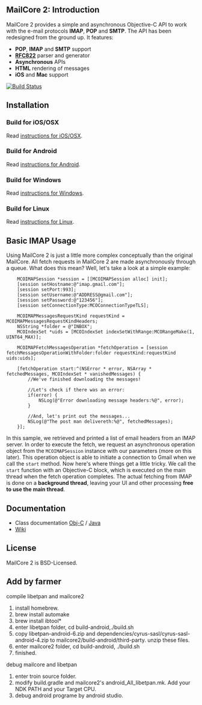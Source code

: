## MailCore 2: Introduction ##

MailCore 2 provides a simple and asynchronous Objective-C API to work with the e-mail protocols **IMAP**, **POP** and **SMTP**. The API has been redesigned from the ground up.  It features:

- **POP**, **IMAP** and **SMTP** support
- **[RFC822](http://www.ietf.org/rfc/rfc0822.txt)** parser and generator
- **Asynchronous** APIs
- **HTML** rendering of messages
- **iOS** and **Mac** support

[![Build Status](https://travis-ci.org/MailCore/mailcore2.png?branch=master)](https://travis-ci.org/MailCore/mailcore2)


## Installation ##

### Build for iOS/OSX ###

Read [instructions for iOS/OSX](https://github.com/MailCore/mailcore2/blob/master/build-mac/README.md).

### Build for Android ###

Read [instructions for Android](https://github.com/MailCore/mailcore2/blob/master/build-android/README.md).

### Build for Windows ###

Read [instructions for Windows](https://github.com/MailCore/mailcore2/blob/master/build-windows/README.md).

### Build for Linux ###

Read [instructions for Linux](https://github.com/MailCore/mailcore2/blob/master/build-linux/README.md).

## Basic IMAP Usage ##

Using MailCore 2 is just a little more complex conceptually than the original MailCore.  All fetch requests in MailCore 2 are made asynchronously through a queue.  What does this mean?  Well, let's take a look at a simple example:

```objc
    MCOIMAPSession *session = [[MCOIMAPSession alloc] init];
    [session setHostname:@"imap.gmail.com"];
    [session setPort:993];
    [session setUsername:@"ADDRESS@gmail.com"];
    [session setPassword:@"123456"];
    [session setConnectionType:MCOConnectionTypeTLS];

    MCOIMAPMessagesRequestKind requestKind = MCOIMAPMessagesRequestKindHeaders;
    NSString *folder = @"INBOX";
    MCOIndexSet *uids = [MCOIndexSet indexSetWithRange:MCORangeMake(1, UINT64_MAX)];

    MCOIMAPFetchMessagesOperation *fetchOperation = [session fetchMessagesOperationWithFolder:folder requestKind:requestKind uids:uids];

    [fetchOperation start:^(NSError * error, NSArray * fetchedMessages, MCOIndexSet * vanishedMessages) {
        //We've finished downloading the messages!

        //Let's check if there was an error:
        if(error) {
            NSLog(@"Error downloading message headers:%@", error);
        }

        //And, let's print out the messages...
        NSLog(@"The post man delivereth:%@", fetchedMessages);
    }];
```

In this sample, we retrieved and printed a list of email headers from an IMAP server.  In order to execute the fetch, we request an asynchronous operation object from the `MCOIMAPSession` instance with our parameters (more on this later).  This operation object is able to initiate a connection to Gmail when we call the `start` method.  Now here's where things get a little tricky.  We call the `start` function with an Objective-C block, which is executed on the main thread when the fetch operation completes.  The actual fetching from IMAP is done on a **background thread**, leaving your UI and other processing **free to use the main thread**.

## Documentation ##

* Class documentation [Obj-C](http://libmailcore.com/api/objc/index.html) / [Java](http://libmailcore.com/api/java/index.html)
* [Wiki](https://github.com/MailCore/mailcore2/wiki)

## License ##

MailCore 2 is BSD-Licensed.


## Add by farmer

compile libetpan and mailcore2

1. install homebrew.
2. brew install automake
3. brew install ibtool*
4. enter libetpan folder, cd build-android,./build.sh
5. copy libetpan-android-6.zip and dependencies/cyrus-sasl/cyrus-sasl-android-4.zip to mailcore2/build-android/third-party. unzip these files.
6. enter mailcore2 folder, cd build-android, ./build.sh
7. finished.

debug mailcore and libetpan
1. enter troin source folder.
2. modify build.gradle and mailcore2's android_All_libetpan.mk. Add your NDK PATH and your Target CPU.
3. debug android programe by android studio.

